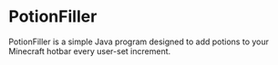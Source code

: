 # PotionFiller
 PotionFiller is a simple Java program designed to add potions to your Minecraft hotbar every user-set increment.
